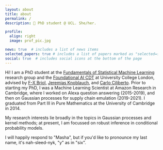 ```yaml
---
layout: about
title: about
permalink: /
description: 📍 PhD student @ UCL. She/her.

profile:
  align: right
  image: prof_pic.jpg

news: true  # includes a list of news items
selected_papers: true # includes a list of papers marked as "selected={true}"
social: true  # includes social icons at the bottom of the page
---
```


Hi! I am a PhD student at the [Fundamentals of Statistical Machine Learning](https://fsml-ucl.github.io/) research group and the [Foundational AI CDT](http://www.ucl.ac.uk/ai-centre/) at University College London, advised by [F-X Briol](http://fxbriol.github.io/), [Jeremias Knoblauch](https://jeremiasknoblauch.github.io/), and [Carlo Ciliberto](http://cciliber.github.io/). Prior to starting my PhD, I was a Machine Learning Scientist at Amazon Research in Cambridge, where I worked on Alexa question answering (2015-2019), and then on Gaussian processes for supply chain emulation (2019-2021). I graduated from Part III in Pure Mathematics at the University of Cambridge in 2014.

My research interests lie broadly in the topics in Gaussian processes and kernel methods; at present, I am focussed on robust inference in conditional probability models.

I will happily respond to "Masha", but if you'd like to pronounce my last name, it's nah-sleed-nyk, "y" as in "six".
